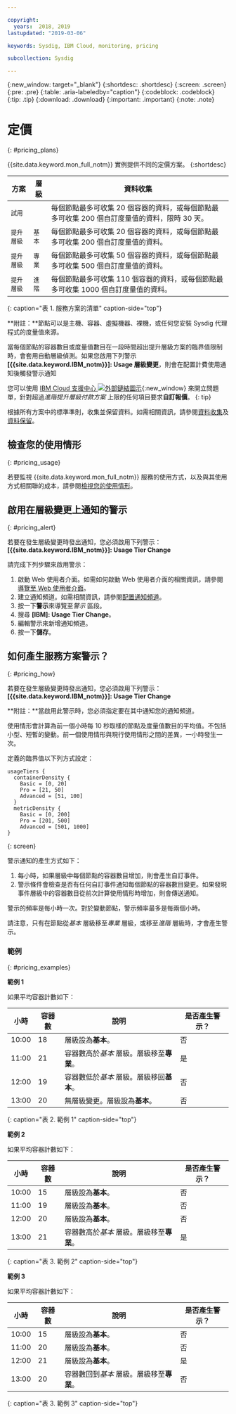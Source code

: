 ```yaml
---

copyright:
  years:  2018, 2019
lastupdated: "2019-03-06"

keywords: Sysdig, IBM Cloud, monitoring, pricing

subcollection: Sysdig

---
```


{:new_window: target="_blank"}
{:shortdesc: .shortdesc}
{:screen: .screen}
{:pre: .pre}
{:table: .aria-labeledby="caption"}
{:codeblock: .codeblock}
{:tip: .tip}
{:download: .download}
{:important: .important}
{:note: .note}


# 定價
{: #pricing_plans}

{{site.data.keyword.mon_full_notm}} 實例提供不同的定價方案。
{:shortdesc}
 

| 方案            | 層級         | 資料收集  |
|------------------|--------------|------------------|
| `試用`          |              | 每個節點最多可收集 20 個容器的資料，或每個節點最多可收集 200 個自訂度量值的資料，限時 30 天。|
| `提升層級` | `基本`      | 每個節點最多可收集 20 個容器的資料，或每個節點最多可收集 200 個自訂度量值的資料。|
| `提升層級` | `專業`        | 每個節點最多可收集 50 個容器的資料，或每個節點最多可收集 500 個自訂度量值的資料。|
| `提升層級` | `進階`   | 每個節點最多可收集 110 個容器的資料，或每個節點最多可收集 1000 個自訂度量值的資料。|
{: caption="表 1. 服務方案的清單" caption-side="top"} 


**附註：**節點可以是主機、容器、虛擬機器、裸機，或任何您安裝 Sysdig 代理程式的度量值來源。

當每個節點的容器數目或度量值數目在一段時間超出提升層級方案的臨界值限制時，會套用自動層級偵測。如果您啟用下列警示 **[{{site.data.keyword.IBM_notm}}]: Usage 層級變更**，則會在配置計費使用通知後觸發警示通知

您可以使用 [IBM Cloud 支援中心 ![外部鏈結圖示](../../icons/launch-glyph.svg "外部鏈結圖示")](https://cloud.ibm.com/unifiedsupport/supportcenter){:new_window} 來開立問題單，針對超過*進階提升層級付款方案* 上限的任何項目要求**自訂報價**。
{: tip}

根據所有方案中的標準準則，收集並保留資料。如需相關資訊，請參閱[資料收集](/docs/services/Monitoring-with-Sysdig?topic=Sysdig-about#overview_collection)及[資料保留](/docs/services/Monitoring-with-Sysdig?topic=Sysdig-about#overview_retention)。


## 檢查您的使用情形
{: #pricing_usage}

若要監視 {{site.data.keyword.mon_full_notm}} 服務的使用方式，以及與其使用方式相關聯的成本，請參閱[檢視您的使用情形](/docs/billing-usage?topic=billing-usage-viewingusage#viewingusage)。



## 啟用在層級變更上通知的警示
{: #pricing_alert}

若要在發生層級變更時發出通知，您必須啟用下列警示：**[{{site.data.keyword.IBM_notm}}]: Usage Tier Change**

請完成下列步驟來啟用警示：

1. 啟動 Web 使用者介面。如需如何啟動 Web 使用者介面的相關資訊，請參閱[導覽至 Web 使用者介面](/docs/services/Monitoring-with-Sysdig?topic=Sysdig-launch#launch)。 
2. 建立通知頻道。如需相關資訊，請參閱[配置通知頻道](/docs/services/Monitoring-with-Sysdig?topic=Sysdig-notifications#notifications_create)。 
3. 按一下**警示**來導覽至*警示* 區段。
2. 搜尋 **[IBM]: Usage Tier Change**。
3. 編輯警示來新增通知頻道。
4. 按一下**儲存**。



## 如何產生服務方案警示？
{: #pricing_how}

若要在發生層級變更時發出通知，您必須啟用下列警示：**[{{site.data.keyword.IBM_notm}}]: Usage Tier Change**

**附註：**當啟用此警示時，您必須指定要在其中通知您的通知頻道。

使用情形會計算為前一個小時每 10 秒取樣的節點及度量值數目的平均值。不包括小型、短暫的變動。前一個使用情形與現行使用情形之間的差異，一小時發生一次。

定義的臨界值以下列方式設定：

``` 
usageTiers {
  containerDensity {
    Basic = [0, 20]
    Pro = [21, 50]
    Advanced = [51, 100]
  }
  metricDensity {
    Basic = [0, 200]
    Pro = [201, 500]
    Advanced = [501, 1000]
}
```
{: screen}

警示通知的產生方式如下：
1. 每小時，如果層級中每個節點的容器數目增加，則會產生自訂事件。
2. 警示條件會檢查是否有任何自訂事件通知每個節點的容器數目變更。如果發現事件層級中的容器數目從前次計算使用情形時增加，則會傳送通知。

警示的頻率是每小時一次。對於變動節點，警示頻率最多是每兩個小時。

請注意，只有在節點從*基本* 層級移至*專業* 層級，或移至*進階* 層級時，才會產生警示。 



### 範例
{: #pricing_examples}

**範例 1** 

如果平均容器計數如下： 

| 小時     | 容器數 | 說明                                                                   | 是否產生警示？|
|----------|----------------------|-------------------------------------------------------------------------------|------------------------|
| 10:00    | 18                   | 層級設為**基本**。                                                     | 否                     |
| 11:00    | 21                   | 容器數高於*基本* 層級。層級移至**專業**。            | 是                    |
| 12:00    | 19                   | 容器數低於*基本* 層級。層級移回**基本**。     | 否                    |
| 13:00    | 20                   | 無層級變更。層級設為**基本**。                                     | 否                     |
{: caption="表 2. 範例 1" caption-side="top"} 


**範例 2**

如果平均容器計數如下： 

| 小時     | 容器數 | 說明                                                                   | 是否產生警示？|
|----------|----------------------|-------------------------------------------------------------------------------|------------------------|
| 10:00    | 15                   | 層級設為**基本**。                                                     | 否                     |
| 11:00    | 19                   | 層級設為**基本**。                                                     | 否                     |
| 12:00    | 20                   | 層級設為**基本**。                                                     | 否                    |
| 13:00    | 21                   | 容器數高於*基本* 層級。層級移至**專業**。            | 是                    |
{: caption="表 3. 範例 2" caption-side="top"}


**範例 3**

如果平均容器計數如下： 

| 小時     | 容器數 | 說明                                                                   | 是否產生警示？|
|----------|----------------------|-------------------------------------------------------------------------------|------------------------|
| 10:00    | 15                   | 層級設為**基本**。                                                     | 否                     |
| 11:00    | 20                   | 層級設為**基本**。                                                     | 否                    |
| 12:00    | 21                   | 層級設為**基本**。                                                     | 是                    |
| 13:00    | 20                   | 容器數回到*基本* 層級。層級移至**專業**。            | 否                     |
{: caption="表 3. 範例 3" caption-side="top"}




